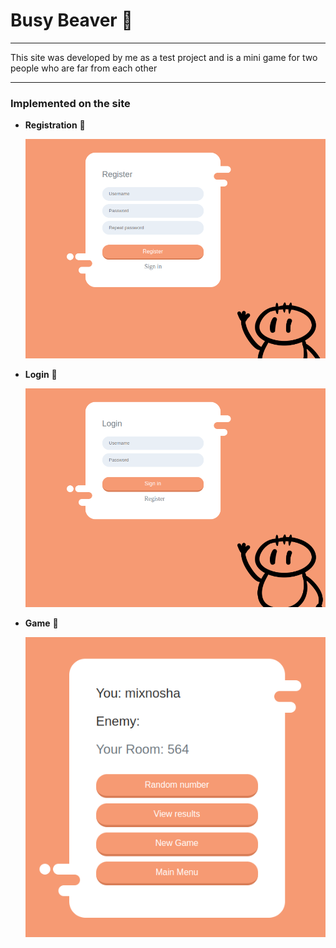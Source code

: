 # Busy Beaver :beaver:
___

This site was developed by me as a test project and is a mini game for two people who are far from each other

___

### Implemented on the site

* **Registration**  :bust_in_silhouette:

  ![register](readmeimg/register.png)
  
* **Login** :busts_in_silhouette:

  ![login](readmeimg/login.png)
  
* **Game** 	:game_die:

  ![game](readmeimg/ga.png)
